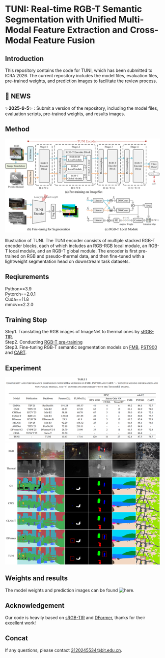 # TUNI: Real-time RGB-T Semantic Segmentation with Unified Multi-Modal Feature Extraction and Cross-Modal Feature Fusion
## Introduction
This repository contains the code for TUNI, which has been submitted to ICRA 2026. The current repository includes the model files, evaluation files, pre-trained weights, and prediction images to facilitate the review process.

## 🌟  NEWS
✨**2025-9-5**✨ : Submit a version of the repository, including the model files, evaluation scripts, pre-trained weights, and results images.

## Method
![picture1](./Fig/fig2.png)

Illustration of TUNI. The TUNI encoder consists of multiple stacked RGB-T encoder blocks, each of which includes an RGB-RGB local module,
an RGB-T local module, and an RGB-T global module. The encoder is first pre-trained on RGB and pseudo-thermal data, and then fine-tuned with a
lightweight segmentation head on downstream task datasets.

## Reqiurements
Python==3.9  
Pytorch==2.0.1  
Cuda==11.8  
mmcv==2.2.0 
## Training Step 
Step1. Translating the RGB images of ImageNet to thermal ones by [sRGB-TIR](https://github.com/RPM-Robotics-Lab/sRGB-TIR/tree/main).  
Step2. Conducting [RGB-T pre-training](https://github.com/VCIP-RGBD/RGBD-Pretrain)  
Step3. Fine-tuning RGB-T semantic segmentation models on [FMB](https://github.com/JinyuanLiu-CV/SegMiF), [PST900](https://github.com/ShreyasSkandanS/pst900_thermal_rgb) and [CART](https://github.com/aerorobotics/caltech-aerial-rgbt-dataset).
## Experiment
![picture2](./Fig/fig5.png)
![picture3](./Fig/fig4.png)
## Weights and results
The model weights and prediction images can be found ![here](sha256:d9e63ff44a8723299e511d848528590cebb55887129f688091fd0a142ee3bbb9).

## Acknowledgement
Our code is heavily based on [sRGB-TIR](https://github.com/RPM-Robotics-Lab/sRGB-TIR/tree/main) and [DFormer](https://github.com/VCIP-RGBD/DFormer/tree/main), thanks for their excellent work!
## Concat
If any questions, please contact 3120245534@bit.edu.cn.
